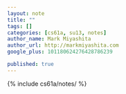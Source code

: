 ```yaml
---
layout: note
title: ""
tags: []
categories: [cs61a, su13, notes]
author_name: Mark Miyashita
author_url: http://markmiyashita.com
google_plus: 101180624276428786239

published: true
---
```


{% include cs61a/notes/ %}